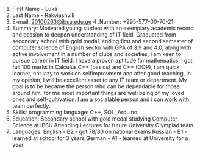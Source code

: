 1. First Name - Luka
2. Last Name - Rakviashvili
3. E-mail: 20100263@ibsu.edu.ge
4 .Number: +995-577-00-70-21
5. Summary:
     Motivated young student with an exemplary academic record and passion to deepen understanding of IT field. 
   Graduated from secondary school with gold medal, ending first and second semester of computer science of English sector with GPA of 3.9 and 4.0, 
   along with active involvement in a number of clubs and societies, I am keen to pursue career in IT field. I have a proven aptitude for mathematics, i got full 100 
   marks in Calculus,C++ (basics) and C++ (OOP), i am quick learner, not lazy to work on selfimprovment and after good teaching, in my opinion, I will be excellent 
   asset to any IT team or department. My goal is to be became the person who can be dependable for those around him. for me most important things are well being 
   of my loved ones and self-cultivation. I am a socialable person and i can work with team perfectly.
6. Skills:
  programming language: C++, SQL, Arduino
7. Education:
  Secondary school with gold medal
  studying Computer Science at IBSU
  Attending Lectures for future University Olympiad team
8. Languages:
      English - B2 - got 78/80 on national exams
      Russian - B1 - learned at school for 3 years
      German - A1 - learned at University for a year
